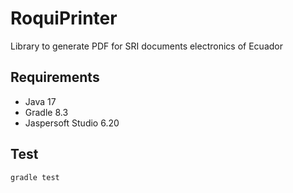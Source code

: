 # RoquiPrinter
Library to generate PDF for SRI documents electronics of Ecuador

## Requirements
- Java 17
- Gradle 8.3
- Jaspersoft Studio 6.20

## Test
```
gradle test
```